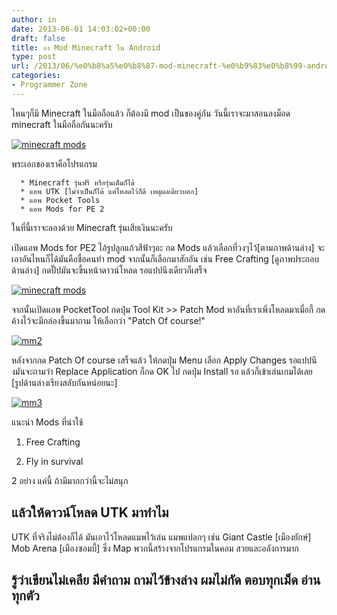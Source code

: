 ```yaml
---
author: in
date: 2013-06-01 14:03:02+00:00
draft: false
title: ลง Mod Minecraft ใน Android
type: post
url: /2013/06/%e0%b8%a5%e0%b8%87-mod-minecraft-%e0%b9%83%e0%b8%99-android/
categories:
- Programmer Zone
---
```


ไหนๆก็มี Minecraft ในมือถือแล้ว ก็ต้องมี mod เป็นของคู่กัน วันนี้เราจะมาสอนลงม็อด minecraft ในมือถือกันนะครับ

[![minecraft mods](https://www.innnblog.com/wp-content/uploads/2013/06/Screenshot_2013-06-01-20-26-57-1.jpg)
](https://www.innnblog.com/wp-content/uploads/2013/06/Screenshot_2013-06-01-20-26-57-1.jpg)

พระเอกของเราคือโปรแกรม



	  * Minecraft รุ่นฟรี หรือรุ่นเต็มก็ได้
	  * แอพ UTK [ไม่จำเป็นก็ได้ แต่โหลดไว้ก็ดี เหตุผลเดียวบอก]
	  * แอพ Pocket Tools
	  * แอพ Mods for PE 2

<!-- more -->

ในที่นี้เราจะลองด้วย Minecraft รุ่นเสียเงินนะครับ

เปิดแอพ Mods for PE2 ไอ้รูปลูกแก้วสีฟ้าๆอะ กด Mods แล้วเลือกที่วงๆไว้[ตามภาพด้านล่าง] จะเอาอันไหนก็ได้มันคือชื่อคนทำ mod จากนั้นก็เลือกมาสักอัน เช่น Free Crafting [ดูภาพประกอบด้านล่าง] กดปั๊ปมันจะขึ้นหน้าดาวน์โหลด รอแปปนึงเดียวก็เสร็จ

[![minecraft mods](https://www.innnblog.com/wp-content/uploads/2013/06/mm1.jpg)
](https://www.innnblog.com/wp-content/uploads/2013/06/mm1.jpg)



จากนั้นเปิดแอพ PocketTool กดปุ่ม Tool Kit >> Patch Mod หาอันที่เราเพิ่งโหลดมาเมื่อกี้ กดค้างไว้จะมีกล่องขึ้นมาถาม ให้เลือกว่า "Patch Of course!"

[![mm2](https://www.innnblog.com/wp-content/uploads/2013/06/mm2.jpg)
](https://www.innnblog.com/wp-content/uploads/2013/06/mm2.jpg)



หลังจากกด Patch Of course เสร็จแล้ว ให้กดปุ่ม Menu เลือก Apply Changes รอแปปนึงมันจะถามว่า Replace Application ก็กด OK ไป กดปุ่ม Install รอ แล้วก็เข้าเล่นเกมได้เลย [รูปด้านล่างเรียงสลับกันหน่อยนะ]



[![mm3](https://www.innnblog.com/wp-content/uploads/2013/06/mm3.jpg)
](https://www.innnblog.com/wp-content/uploads/2013/06/mm3.jpg)



แนะนำ Mods ที่น่าใช้

1. Free Crafting

2. Fly in survival

2 อย่าง แค่นี้ ถ้ามีมากกว่านี้จะไม่สนุก


## **แล้วให้ดาวน์โหลด UTK มาทำไม**


UTK ที่จริงไม่ต้องก็ได้ มันเอาไว้โหลดแมพไว้เล่น แมพแปลกๆ เช่น Giant Castle [เมืองยักษ์] Mob Arena [เมืองซอมบี้] ซึ่ง Map พวกนี้สร้างจากโปรแกรมในคอม สวยและอลังการมาก




## รู้ว่าเขียนไม่เคลีย มีคำถาม ถามไว้ข้างล่าง ผมไม่กัด ตอบทุกเม็ด อ่านทุกตัว
